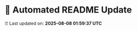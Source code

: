 # 🚀 Automated README Update

⏰ Last updated on: **2025-08-08 01:59:37 UTC**


<!-- noise-1 🎯 -->

<!-- noise-2 T -->

<!-- noise-3 ✅ -->

<!-- noise-4 s -->
